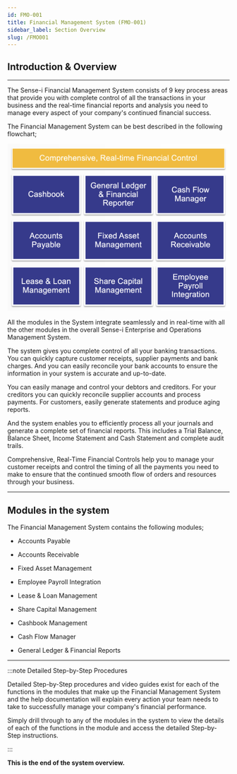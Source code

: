 ```yaml
---
id: FMO-001
title: Financial Management System (FMO-001)  
sidebar_label: Section Overview
slug: /FMO001
---
```


## Introduction & Overview  
___  

The Sense-i Financial Management System consists of 9 key process areas that provide
you with complete control of all the transactions in your business and the real-time
financial reports and analysis you need to manage every aspect of your company's 
continued financial success.

The Financial Management System can be best described in the following flowchart;

![](../static/img/docs/FMO-001/image01.png)  

All the modules in the System integrate seamlessly and in real-time with all the other
modules in the overall Sense-i Enterprise and Operations Management System.

The system gives you complete control of all your banking transactions. You can quickly 
capture customer receipts, supplier payments and bank charges. And you can easily reconcile 
your bank accounts to ensure the information in your system is accurate and up-to-date.

You can easily manage and control your debtors and creditors. For your creditors you can
quickly reconcile supplier accounts and process payments. For customers, easily generate
statements and produce aging reports.

And the system enables you to efficiently process all your journals and generate a complete
set of financial reports. This includes a Trial Balance, Balance Sheet, Income Statement
and Cash Statement and complete audit trails.

Comprehensive, Real-Time Financial Controls help you to manage your customer receipts 
and control the timing of all the payments you need to make to ensure that the continued 
smooth flow of orders and resources through your business.

___  
## Modules in the system  

The Financial Management System contains the following modules;

- Accounts Payable

- Accounts Receivable

- Fixed Asset Management

- Employee Payroll Integration

- Lease & Loan Management

- Share Capital Management

- Cashbook Management

- Cash Flow Manager

- General Ledger & Financial Reports

___
:::note Detailed Step-by-Step Procedures

Detailed Step-by-Step procedures and video guides exist for each of the
functions in the modules that make up the Financial Management System and
the help documentation will explain every action your team needs to take
to successfully manage your company's financial performance.

Simply drill through to any of the modules in the system to view the details
of each of the functions in the module and access the detailed Step-by-Step instructions.

:::



**This is the end of the system overview.**
